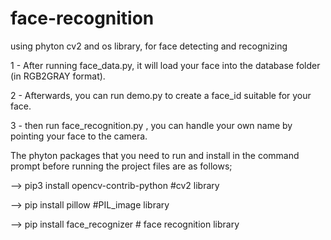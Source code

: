 # face-recognition
using phyton cv2 and os library, for face detecting and recognizing

1 - After running face_data.py, it will load your face into the database folder (in RGB2GRAY format).

2 - Afterwards, you can run demo.py to create a face_id suitable for your face.

3 - then run face_recognition.py , you can handle your own name by pointing your face to the camera.

The phyton packages that you need to run and install in the command prompt before running the project files are as follows;

--> pip3 install opencv-contrib-python #cv2 library

--> pip install pillow #PIL_image library

--> pip install face_recognizer # face recognition library
